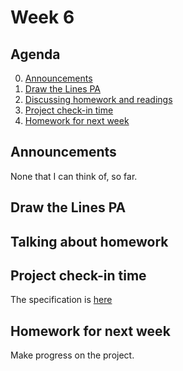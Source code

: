 # Week 6

## Agenda
0. [Announcements](#announcements)
1. [Draw the Lines PA](#guest)
2. [Discussing homework and readings](#readings)
3. [Project check-in time](#project)
4. [Homework for next week](#homework)

## <span id="announcements">Announcements</span>

None that I can think of, so far.

## <span id="guest">Draw the Lines PA</span>

## <span id="readings">Talking about homework</span>

## <span id="project">Project check-in time</span>

The specification is [here](../files/map_mini_project_specification.md)

## <span id="homework">Homework for next week</span>

Make progress on the project.